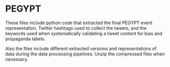 # PEGYPT

These files include python code that extracted the final PEGYPT event representation, Twitter hashtags used to collect the tweets, and the keywords used when systematically validating a tweet content for bias and propaganda labels.

Also the files include different extracted versions and representations of data during the data processing pipelines. Unzip the compressed files when necessary.
